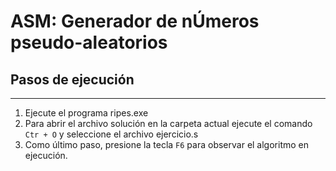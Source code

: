 # ASM: Generador de nÚmeros pseudo-aleatorios
## Pasos de ejecución
***
1. Ejecute el programa ripes.exe
2. Para abrir el archivo solución en la carpeta actual ejecute el comando `Ctr + O` y seleccione el archivo ejercicio.s
3. Como último paso, presione la tecla `F6` para observar el algoritmo en ejecución.
